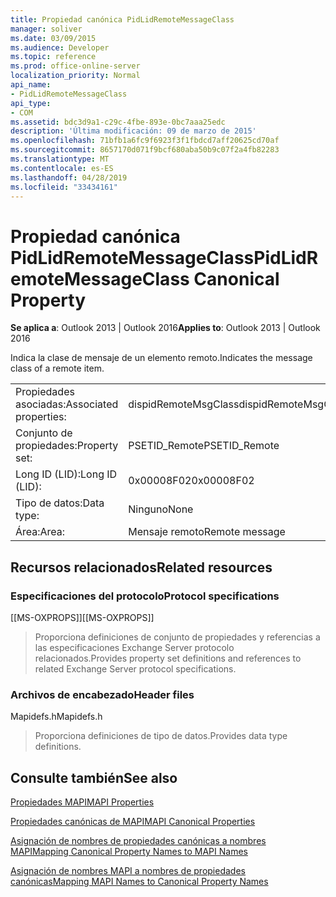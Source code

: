 ```yaml
---
title: Propiedad canónica PidLidRemoteMessageClass
manager: soliver
ms.date: 03/09/2015
ms.audience: Developer
ms.topic: reference
ms.prod: office-online-server
localization_priority: Normal
api_name:
- PidLidRemoteMessageClass
api_type:
- COM
ms.assetid: bdc3d9a1-c29c-4fbe-893e-0bc7aaa25edc
description: 'Última modificación: 09 de marzo de 2015'
ms.openlocfilehash: 71bfb1a6fc9f6923f3f1fbdcd7aff20625cd70af
ms.sourcegitcommit: 8657170d071f9bcf680aba50b9c07f2a4fb82283
ms.translationtype: MT
ms.contentlocale: es-ES
ms.lasthandoff: 04/28/2019
ms.locfileid: "33434161"
---
```

# <a name="pidlidremotemessageclass-canonical-property"></a><span data-ttu-id="31df4-103">Propiedad canónica PidLidRemoteMessageClass</span><span class="sxs-lookup"><span data-stu-id="31df4-103">PidLidRemoteMessageClass Canonical Property</span></span>

  
  
<span data-ttu-id="31df4-104">**Se aplica a**: Outlook 2013 | Outlook 2016</span><span class="sxs-lookup"><span data-stu-id="31df4-104">**Applies to**: Outlook 2013 | Outlook 2016</span></span> 
  
<span data-ttu-id="31df4-105">Indica la clase de mensaje de un elemento remoto.</span><span class="sxs-lookup"><span data-stu-id="31df4-105">Indicates the message class of a remote item.</span></span>
  
|||
|:-----|:-----|
|<span data-ttu-id="31df4-106">Propiedades asociadas:</span><span class="sxs-lookup"><span data-stu-id="31df4-106">Associated properties:</span></span>  <br/> |<span data-ttu-id="31df4-107">dispidRemoteMsgClass</span><span class="sxs-lookup"><span data-stu-id="31df4-107">dispidRemoteMsgClass</span></span>  <br/> |
|<span data-ttu-id="31df4-108">Conjunto de propiedades:</span><span class="sxs-lookup"><span data-stu-id="31df4-108">Property set:</span></span>  <br/> |<span data-ttu-id="31df4-109">PSETID_Remote</span><span class="sxs-lookup"><span data-stu-id="31df4-109">PSETID_Remote</span></span>  <br/> |
|<span data-ttu-id="31df4-110">Long ID (LID):</span><span class="sxs-lookup"><span data-stu-id="31df4-110">Long ID (LID):</span></span>  <br/> |<span data-ttu-id="31df4-111">0x00008F02</span><span class="sxs-lookup"><span data-stu-id="31df4-111">0x00008F02</span></span>  <br/> |
|<span data-ttu-id="31df4-112">Tipo de datos:</span><span class="sxs-lookup"><span data-stu-id="31df4-112">Data type:</span></span>  <br/> |<span data-ttu-id="31df4-113">Ninguno</span><span class="sxs-lookup"><span data-stu-id="31df4-113">None</span></span>  <br/> |
|<span data-ttu-id="31df4-114">Área:</span><span class="sxs-lookup"><span data-stu-id="31df4-114">Area:</span></span>  <br/> |<span data-ttu-id="31df4-115">Mensaje remoto</span><span class="sxs-lookup"><span data-stu-id="31df4-115">Remote message</span></span>  <br/> |
   
## <a name="related-resources"></a><span data-ttu-id="31df4-116">Recursos relacionados</span><span class="sxs-lookup"><span data-stu-id="31df4-116">Related resources</span></span>

### <a name="protocol-specifications"></a><span data-ttu-id="31df4-117">Especificaciones del protocolo</span><span class="sxs-lookup"><span data-stu-id="31df4-117">Protocol specifications</span></span>

<span data-ttu-id="31df4-118">[[MS-OXPROPS]]</span><span class="sxs-lookup"><span data-stu-id="31df4-118">[[MS-OXPROPS]]</span></span> 
  
> <span data-ttu-id="31df4-119">Proporciona definiciones de conjunto de propiedades y referencias a las especificaciones Exchange Server protocolo relacionados.</span><span class="sxs-lookup"><span data-stu-id="31df4-119">Provides property set definitions and references to related Exchange Server protocol specifications.</span></span>
    
### <a name="header-files"></a><span data-ttu-id="31df4-120">Archivos de encabezado</span><span class="sxs-lookup"><span data-stu-id="31df4-120">Header files</span></span>

<span data-ttu-id="31df4-121">Mapidefs.h</span><span class="sxs-lookup"><span data-stu-id="31df4-121">Mapidefs.h</span></span>
  
> <span data-ttu-id="31df4-122">Proporciona definiciones de tipo de datos.</span><span class="sxs-lookup"><span data-stu-id="31df4-122">Provides data type definitions.</span></span>
    
## <a name="see-also"></a><span data-ttu-id="31df4-123">Consulte también</span><span class="sxs-lookup"><span data-stu-id="31df4-123">See also</span></span>



[<span data-ttu-id="31df4-124">Propiedades MAPI</span><span class="sxs-lookup"><span data-stu-id="31df4-124">MAPI Properties</span></span>](mapi-properties.md)
  
[<span data-ttu-id="31df4-125">Propiedades canónicas de MAPI</span><span class="sxs-lookup"><span data-stu-id="31df4-125">MAPI Canonical Properties</span></span>](mapi-canonical-properties.md)
  
[<span data-ttu-id="31df4-126">Asignación de nombres de propiedades canónicas a nombres MAPI</span><span class="sxs-lookup"><span data-stu-id="31df4-126">Mapping Canonical Property Names to MAPI Names</span></span>](mapping-canonical-property-names-to-mapi-names.md)
  
[<span data-ttu-id="31df4-127">Asignación de nombres MAPI a nombres de propiedades canónicas</span><span class="sxs-lookup"><span data-stu-id="31df4-127">Mapping MAPI Names to Canonical Property Names</span></span>](mapping-mapi-names-to-canonical-property-names.md)

